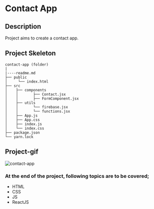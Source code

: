 # Contact App
## Description
Project aims to create a contact app.
## Project Skeleton
```
contact-app (folder)
|
|----readme.md        
├── public
│     └── index.html
├── src
│    ├── components
│    │       ├── Contact.jsx
│    │       ├── FormComponent.jsx
│    ├── utils
│    │       └── firebase.jsx
│    │       └── functions.jsx
│    ├── App.js
│    ├── App.css
│    ├── index.js
│    └── index.css
├── package.json
└── yarn.lock
```
## Project-gif
![contact-app](https://github.com/axel-ac/contact-app/assets/102467587/6e96736f-ab2f-4f18-8944-65aaecdcefd3)
### At the end of the project, following topics are to be covered;
- HTML
- CSS
- JS
- ReactJS
